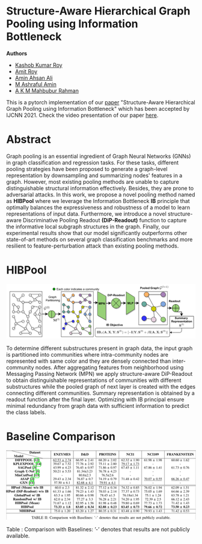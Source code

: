 # Structure-Aware Hierarchical Graph Pooling using Information Bottleneck


**Authors**
- [Kashob Kumar Roy](https://www.linkedin.com/in/forkkr/) 
- [Amit Roy](https://amitroy7781.github.io/)
- [Amin Ahsan Ali](http://www.cse.iub.edu.bd/faculties/53)
- [M Ashraful Amin](http://www.cse.iub.edu.bd/faculties/25) 
- [A K M Mahbubur Rahman](http://www.cse.iub.edu.bd/faculties/56)

This is a pytorch implementation of our [paper](https://arxiv.org/abs/2104.13012) "Structure-Aware Hierarchical Graph Pooling using Information Bottleneck" which has been accepted by IJCNN 2021.  Check the video presentation of our paper [here](https://youtu.be/L3amRKyaCsw).


# Abstract

Graph pooling is an essential ingredient of Graph Neural Networks (GNNs) in graph classification and regression tasks. For these tasks, different pooling strategies have been proposed to generate a graph-level representation by downsampling and summarizing nodes' features in a graph. However, most existing pooling methods are unable to capture distinguishable structural information effectively. Besides, they are prone to adversarial attacks. In this work, we propose a novel pooling method named as **HIBPool** where we leverage the Information Bottleneck **IB** principle that optimally balances the expressiveness and robustness of a model to learn representations of input data. Furthermore, we introduce a novel structure-aware Discriminative Pooling Readout **(DiP-Readout)** function to capture the informative local subgraph structures in the graph. Finally, our experimental results show that our model significantly outperforms other state-of-art methods on several graph classification benchmarks and more resilient to feature-perturbation attack than existing pooling methods. 

# HIBPool
![HIBPool](HIBPool.png?raw=true "Title")

To determine different substructures present in graph data, the input graph is partitioned into communities where  intra-community nodes are represented with same color and they are densely connected than inter-community nodes. After aggregating features from neighborhood using Messaging Passing Network (MPN) we apply structure-aware DiP-Readout to obtain distinguishable representations of communities with different substructures while the pooled graph of next layer is created with the edges connecting different communities. Summary representation is obtained by a readout function after the final layer. Optimizing with IB principal ensure minimal redundancy from graph data with sufficient information to predict the class labels.


# Baseline Comparison
![Baseline Comparison](experiments.png?raw=true "Title")

Table : Comparison with Baselines: ’-’ denotes that results are not publicly available.
